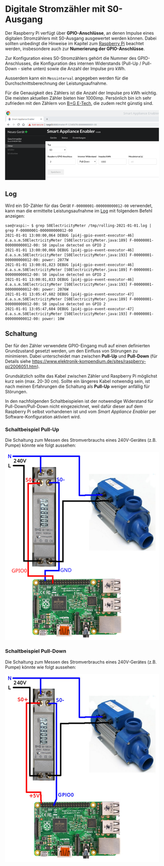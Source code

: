 # Digitale Stromzähler mit S0-Ausgang

Der Raspberry Pi verfügt über **GPIO-Anschlüsse**, an denen Impulse eines digitalen Stromzählers mit S0-Ausgang ausgewertet werden können.
Dabei sollten unbedingt die Hinweise im Kapitel zum [Raspberry Pi](Raspberry_DE.md) beachtet werden, insbesondere auch zur **Numerierung der GPIO-Anschlüsse**.

Zur Konfiguration eines S0-Stromzählers gehört die Nummer des GPIO-Anschlusses, die Konfiguration des internen Widerstands (Pull-Up / Pull-Down - siehe unten) sowie die Anzahl der Impulse pro kWh.

Ausserdem kann ein ```Messinterval``` angegeben werden für die Durchschnittsberechnung der Leistungsaufnahme.

Für die Genauigkeit des Zählers ist die Anzahl der Impulse pro kWh wichtig. Die meisten aktuellen Zähler bieten hier 1000imp. Persönlich bin ich sehr zufrieden mit den Zählern von [B+G E-Tech](http://www.bg-etech.de/), die zudem recht günstig sind.

![S0 Meter](../pics/fe/S0Meter.png)

## Log
Wird ein S0-Zähler für das Gerät `F-00000001-000000000012-00` verwendet, kann man die ermittelte Leistungsaufnahme im [Log](Logging_DE.md) mit folgendem Befehl anzeigen:

```console
sae@raspi:~ $ grep S0ElectricityMeter /tmp/rolling-2021-01-01.log | grep F-00000001-000000000012-00
2021-01-01 13:00:00,064 DEBUG [pi4j-gpio-event-executor-46] d.a.s.m.S0ElectricityMeter [S0ElectricityMeter.java:189] F-00000001-000000000012-00: S0 impulse detected on GPIO 2
2021-01-01 13:00:00,066 DEBUG [pi4j-gpio-event-executor-46] d.a.s.m.S0ElectricityMeter [S0ElectricityMeter.java:193] F-00000001-000000000012-00: power: 2077W
2021-01-01 13:00:01,823 DEBUG [pi4j-gpio-event-executor-46] d.a.s.m.S0ElectricityMeter [S0ElectricityMeter.java:189] F-00000001-000000000012-00: S0 impulse detected on GPIO 2
2021-01-01 13:00:01,833 DEBUG [pi4j-gpio-event-executor-46] d.a.s.m.S0ElectricityMeter [S0ElectricityMeter.java:193] F-00000001-000000000012-00: power: 2076W
2021-01-01 13:05:47,602 DEBUG [pi4j-gpio-event-executor-47] d.a.s.m.S0ElectricityMeter [S0ElectricityMeter.java:189] F-00000001-000000000012-00: S0 impulse detected on GPIO 2
2021-01-01 13:05:47,604 DEBUG [pi4j-gpio-event-executor-47] d.a.s.m.S0ElectricityMeter [S0ElectricityMeter.java:193] F-00000001-000000000012-00: power: 10W
```

## Schaltung
Der für den Zähler verwendete GPIO-Eingang muß auf einen definierten Grundzustand gesetzt werden, um den Einfluss von Störungen zu minimieren. Dabei unterscheidet man zwischen **Pull-Up** und **Pull-Down** (für Details siehe https://www.elektronik-kompendium.de/sites/raspberry-pi/2006051.htm).

Grundsätzlich sollte das Kabel zwischen Zähler und Raspberry Pi möglichst kurz sein (max. 20-30 cm). Sollte ein längeres Kabel notwendig sein, ist nach meinen Erfahrungen die Schaltung als **Pull-Up** weniger anfällig für Störungen.

In den nachfolgenden Schaltbeispielen ist der notwendige Widerstand für Pull-Down/Pull-Down nicht eingezeichnet, weil dafür dieser auf dem Raspberry Pi selbst vorhandenen ist und vom *Smart Appliance Enabler* per Software-Konfiguration aktiviert wird.

### Schaltbeispiel Pull-Up
Die Schaltung zum Messen des Stromverbrauchs eines 240V-Gerätes (z.B. Pumpe) könnte wie folgt aussehen:

![Schaltbeispiel Pull-Up](../pics/SchaltungS0ZaehlerPullUp.png)

### Schaltbeispiel Pull-Down
Die Schaltung zum Messen des Stromverbrauchs eines 240V-Gerätes (z.B. Pumpe) könnte wie folgt aussehen:

![Schaltbeispiel Pull-Down](../pics/SchaltungS0ZaehlerPullDown.jpg)
